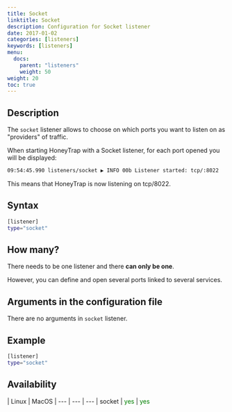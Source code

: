 ```yaml
---
title: Socket
linktitle: Socket
description: Configuration for Socket listener
date: 2017-01-02
categories: [listeners]
keywords: [listeners]
menu:
  docs:
    parent: "listeners"
    weight: 50
weight: 20
toc: true
---
```


## Description

The `socket` listener allows to choose on which ports you want to listen on as "providers" of traffic.

When starting HoneyTrap with a Socket listener, for each port opened you will be displayed:

```bash
09:54:45.990 listeners/socket ▶ INFO 00b Listener started: tcp/:8022
```

This means that HoneyTrap is now listening on tcp/8022.  

## Syntax

```bash
[listener]
type="socket"
```

## How many?

There needs to be one listener and there **can only be one**.  

However, you can define and open several ports linked to several services.

## Arguments in the configuration file

There are no arguments in `socket` listener.

## Example

```bash
[listener]
type="socket"
```

## Availability

 | Linux | MacOS |
--- | --- | --- |
socket | <span style="color:green">yes</span> | <span style="color:green">yes</span>
